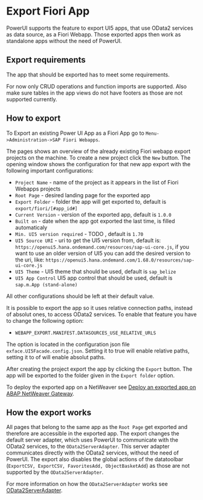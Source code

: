 # Export Fiori App

PowerUI supports the feature to export UI5 apps, that use OData2 services as data source, as a Fiori Webapp. Those exported apps then work as standalone apps without the need of PowerUI.

## Export requirements
The app that should be exported has to meet some requirements.

For now only CRUD operations and function imports are supported. Also make sure tables in the app views do not have footers as those are not supported currently.

## How to export
To Export an existing Power UI App as a Fiori App go to `Menu->Administration->SAP Fiori Webapps`.

The pages shows an overview of the already existing Fiori webapp export projects on the machine. To create a new project click the `New` button.
The opening window shows the configuration for that new app export with the following important configurations:

- `Project Name` - name of the project as it appears in the list of Fiori Webapps projects
- `Root Page` - desired landing page for the exported app
- `Export Folder` - folder the app will get exported to, default is `export/fiori/[#app_id#]`
- `Current Version` - version of the exported app, default is `1.0.0`
- `Built on` - date when the app got exported the last time, is filled automaticaly
- `Min. UI5 version required` - TODO , default is `1.70`
- `UI5 Source URI` - uri to get the UI5 version from, default is: `https://openui5.hana.ondemand.com/resources/sap-ui-core.js`, if you want to use an older version of UI5 you can add the desired version to the uri, like: `https://openui5.hana.ondemand.com/1.68.0/resources/sap-ui-core.js`
- `UI5 Theme` - UI5 theme that should be used, default is `sap_belize` 
- `UI5 App Control` UI5 app control that should be used, default is `sap.m.App (stand-alone)`

All other configurations should be left at their default value.

It is possible to export the app so it uses relative connection paths, instead of absolut ones, to access OData2 services. To enable that feature you have to change the following option:
- `WEBAPP_EXPORT.MANIFEST.DATASOURCES_USE_RELATIVE_URLS`

The option is located in the configuration json file `exface.UI5Facade.config.json`. Setting it to true will enable relative paths, setting it to of will enable absolut paths.

After creating the project export the app by clicking the `Export` button. The app will be exported to the folder given in the `Export folder` option.

To deploy the exported app on a NetWeaver see [Deploy an exported app on ABAP NetWeaver Gateway](deploy_on_netweaver.md).

## How the export works
All pages that belong to the same app as the  `Root Page` get exported and therefore are accessible in the exported app.
The export changes the default server adapter, which uses PowerUI to communicate with the OData2 services, to the `OData2ServerAdapter`. This server adapter communicates directly with the OData2 services, without the need of PowerUI.
The export also disables the global actions of the datatoolbar (`ExportCSV, ExportCSV, FavoritesAdd, ObjectBasketAdd`) as those are not supported by the `OData2ServerAdapter`.

For more information on how the `OData2ServerAdapter` works see [OData2ServerAdapter](odata2serveradapter.md).


